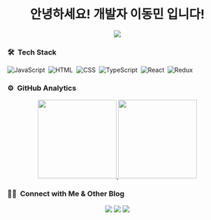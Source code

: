 <h1 align="center"> 안녕하세요! 개발자 이동민 입니다!</h1>
<p align="center">
  <a href="https://github.com/DenverCoder1/readme-typing-svg"><img src="https://readme-typing-svg.herokuapp.com?lines=안녕하신가!;힘세고%20강한%20아침!;만일%20내게%20물어보면;나는%20동민.;&center=true&width=500&height=50"></a>
</p>

### 🛠 &nbsp;Tech Stack

![JavaScript](https://img.shields.io/badge/-JavaScript-05122A?style=flat&logo=javascript)&nbsp;
![HTML](https://img.shields.io/badge/-HTML-05122A?style=flat&logo=HTML5)&nbsp;
![CSS](https://img.shields.io/badge/-CSS-05122A?style=flat&logo=CSS3&logoColor=1572B6)&nbsp;
![TypeScript](https://img.shields.io/badge/-TypeScript-05122A?style=flat&logo=typescript)&nbsp;
![React](https://img.shields.io/badge/-React-05122A?style=flat&logo=react)&nbsp;
![Redux](https://img.shields.io/badge/-Redux-05122A?style=flat&logo=redux)&nbsp;

### ⚙️ &nbsp;GitHub Analytics

<p align="center">
<a href="https://github.com/gmgmgun">
  <img height="180em" src="https://github-readme-stats-eight-theta.vercel.app/api?username=gmgmgun&show_icons=true&theme=algolia&include_all_commits=true&count_private=true"/>
  <img height="180em" src="https://github-readme-stats-eight-theta.vercel.app/api/top-langs/?username=gmgmgun&layout=compact&langs_count=8&theme=algolia&include_all_commits=true&count_private=true"/>
</a>
</p>
  
  ### 🤝🏻 &nbsp;Connect with Me & Other Blog

<p align="center">
<a href="mailto:gmgmgun@gmail.com"><img src="https://img.shields.io/badge/-gmgmgun@gmail.com-D14836?style=flat&logo=Gmail&logoColor=white"/></a>
<a href="https://www.instagram.com/gmgmgun/"><img src="https://img.shields.io/badge/-@gmgmgun-E4405F?style=flat&logo=Instagram&logoColor=white"/></a>
<a href="https://www.velog.io/gmgmgun/"><img src="https://img.shields.io/badge/-@gmgmgun-1FBF00?style=flat&logo=Velog&logoColor=white"/></a>
</p>
